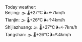 Today weather:  
Beijing: 🌫  🌡️+27°C 🌬️←7km/h  
Tianjin: 🌫  🌡️+26°C 🌬️↑4km/h  
Shijiazhuang: 🌫  🌡️+27°C 🌬️←7km/h  
Tangshan: 🌫  🌡️+26°C 🌬️↖4km/h  
